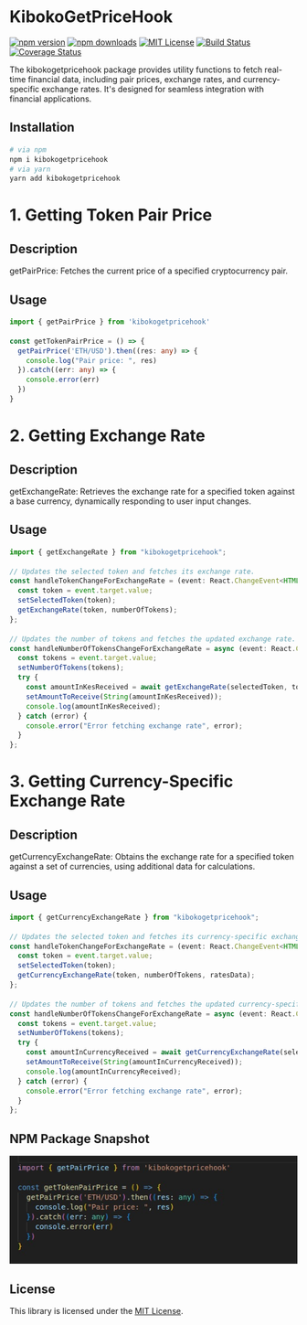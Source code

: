 # KibokoGetPriceHook

[![npm version](https://img.shields.io/npm/v/kibokogetpricehook.svg)](https://www.npmjs.com/package/kibokogetpricehook)
[![npm downloads](https://img.shields.io/npm/dt/kibokogetpricehook)](https://www.npmjs.com/package/kibokogetpricehook)
[![MIT License](http://img.shields.io/badge/license-MIT-blue.svg?style=flat)](./LICENSE)
[![Build Status](https://travis-ci.com/kibokogetpricehook/kibokogetpricehook.svg?branch=main)](https://travis-ci.com/kibokogetpricehook/kibokogetpricehook)
[![Coverage Status](https://coveralls.io/repos/github/kibokogetpricehook/kibokogetpricehook/badge.svg?branch=main)](https://coveralls.io/github/kibokogetpricehook/kibokogetpricehook?branch=main)

The kibokogetpricehook package provides utility functions to fetch real-time financial data, including pair prices, exchange rates, and currency-specific exchange rates. It's designed for seamless integration with financial applications.

## Installation

```bash
# via npm
npm i kibokogetpricehook
# via yarn
yarn add kibokogetpricehook
```

# 1. Getting Token Pair Price
## Description
getPairPrice: Fetches the current price of a specified cryptocurrency pair.

## Usage
```ts
import { getPairPrice } from 'kibokogetpricehook'

const getTokenPairPrice = () => {
  getPairPrice('ETH/USD').then((res: any) => {
    console.log("Pair price: ", res)
  }).catch((err: any) => {
    console.error(err)
  })
}
```
# 2. Getting Exchange Rate
## Description
getExchangeRate: Retrieves the exchange rate for a specified token against a base currency, dynamically responding to user input changes.


## Usage
```ts
import { getExchangeRate } from "kibokogetpricehook";

// Updates the selected token and fetches its exchange rate.
const handleTokenChangeForExchangeRate = (event: React.ChangeEvent<HTMLInputElement>) => {
  const token = event.target.value;
  setSelectedToken(token);
  getExchangeRate(token, numberOfTokens);
};

// Updates the number of tokens and fetches the updated exchange rate.
const handleNumberOfTokensChangeForExchangeRate = async (event: React.ChangeEvent<HTMLInputElement>) => {
  const tokens = event.target.value;
  setNumberOfTokens(tokens);
  try {
    const amountInKesReceived = await getExchangeRate(selectedToken, tokens);
    setAmountToReceive(String(amountInKesReceived));
    console.log(amountInKesReceived);
  } catch (error) {
    console.error("Error fetching exchange rate", error);
  }
};
```
# 3. Getting Currency-Specific Exchange Rate
## Description
getCurrencyExchangeRate: Obtains the exchange rate for a specified token against a set of currencies, using additional data for calculations.


## Usage
```ts
import { getCurrencyExchangeRate } from "kibokogetpricehook";

// Updates the selected token and fetches its currency-specific exchange rate.
const handleTokenChangeForExchangeRate = (event: React.ChangeEvent<HTMLInputElement>) => {
  const token = event.target.value;
  setSelectedToken(token);
  getCurrencyExchangeRate(token, numberOfTokens, ratesData);
};

// Updates the number of tokens and fetches the updated currency-specific exchange rate.
const handleNumberOfTokensChangeForExchangeRate = async (event: React.ChangeEvent<HTMLInputElement>) => {
  const tokens = event.target.value;
  setNumberOfTokens(tokens);
  try {
    const amountInCurrencyReceived = await getCurrencyExchangeRate(selectedToken, tokens, ratesData);
    setAmountToReceive(String(amountInCurrencyReceived));
    console.log(amountInCurrencyReceived);
  } catch (error) {
    console.error("Error fetching exchange rate", error);
  }
};

```

<!-- ## Functionality
getPairPrice

The getPairPrice function provides real-time price information for a specified cryptocurrency pair.
```ts
// user can call this
export const getPairPrice = async (pair: string) => {
  if (pragma_contract) {
    try {
      const SPOTENTRY_ENUM = new CairoCustomEnum({
        SpotEntry: pair,
      });
      the res = await pragma_contract.get_data_median(SPOTENTRY_ENUM);
      const price = getRealPrice(res);
      return price;
    } catch (err) {
      console.log("pair not found");
    }
  }
};
```
 -->

## NPM Package Snapshot

![Alt text](<IMG-20240127-WA0128 (1).jpg>)

## License

This library is licensed under the [MIT License](./LICENSE).
